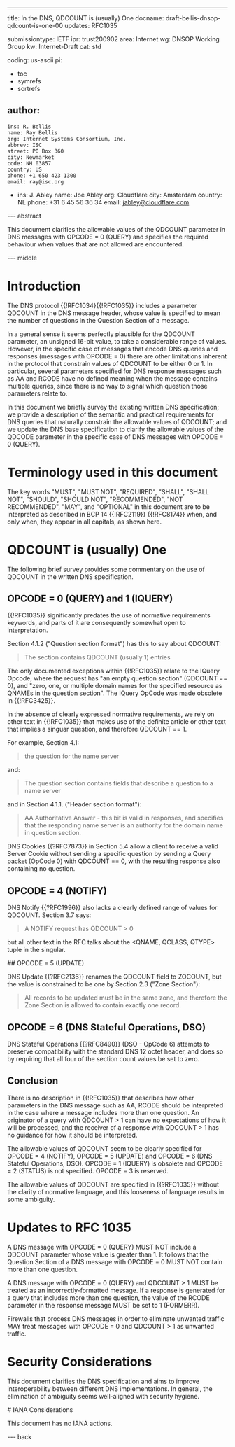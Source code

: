 ---
title: In the DNS, QDCOUNT is (usually) One
docname: draft-bellis-dnsop-qdcount-is-one-00
updates: RFC1035

submissiontype: IETF
ipr: trust200902
area: Internet
wg: DNSOP Working Group
kw: Internet-Draft
cat: std

coding: us-ascii
pi:
  - toc
  - symrefs
  - sortrefs

author:
  -
    ins: R. Bellis
    name: Ray Bellis
    org: Internet Systems Consortium, Inc.
    abbrev: ISC
    street: PO Box 360
    city: Newmarket
    code: NH 03857
    country: US
    phone: +1 650 423 1300
    email: ray@isc.org
  -
    ins: J. Abley
    name: Joe Abley
    org: Cloudflare
    city: Amsterdam
    country: NL
    phone: +31 6 45 56 36 34
    email: jabley@cloudflare.com

--- abstract

This document clarifies the allowable values of the QDCOUNT parameter
in DNS messages with OPCODE = 0 (QUERY) and specifies the required
behaviour when values that are not allowed are encountered.

--- middle

# Introduction

The DNS protocol {{!RFC1034}{{!RFC1035}} includes a parameter QDCOUNT in the
DNS message header, whose value is specified to mean the number
of questions in the Question Section of a message.

In a general
sense it seems perfectly plausible for the QDCOUNT parameter, an unsigned
16-bit value, to take a considerable range of values. However, in the
specific case of messages that encode DNS queries and responses (messages with OPCODE
= 0) there are other limitations inherent in the protocol that constrain
values of QDCOUNT to be either 0 or 1. In particular, several parameters
specified for DNS response messages such as AA and RCODE have no defined
meaning when the message contains multiple queries, since there is no way
to signal which question those parameters relate to.

In this document we briefly survey the existing written DNS specification;
we provide a description of the semantic and practical requirements for
DNS queries that naturally constrain the allowable values of QDCOUNT; and
we update the DNS base specification to clarify the allowable values
of the QDCODE parameter in the specific case of DNS messages with OPCODE = 0
(QUERY).

# Terminology used in this document

The key words "MUST", "MUST NOT", "REQUIRED", "SHALL", "SHALL NOT",
"SHOULD", "SHOULD NOT", "RECOMMENDED", "NOT RECOMMENDED", "MAY", and
"OPTIONAL" in this document are to be interpreted as described in BCP 14
{{!RFC2119}} {{!RFC8174}} when, and only when, they appear in all
capitals, as shown here.

# QDCOUNT is (usually) One

The following brief survey provides some commentary on the use of
QDCOUNT in the written DNS specification.

## OPCODE = 0 (QUERY) and 1 (IQUERY)

{{!RFC1035}} significantly predates the use of normative requirements
keywords, and parts of it are consequently somewhat open to interpretation.

Section 4.1.2 ("Question section format") has this to say about QDCOUNT:

> The section contains QDCOUNT (usually 1) entries

The only documented exceptions within {{!RFC1035}} relate to
the IQuery Opcode, where the request has "an empty question section"
(QDCOUNT == 0), and "zero, one, or multiple domain names for the
specified resource as QNAMEs in the question section". The IQuery OpCode
was made obsolete in {{!RFC3425}}.

In the absence of clearly expressed normative requirements, we rely on
other text in {{!RFC1035}} that makes use of the definite article or
other text that implies a singuar question, and therefore QDCOUNT == 1.

For example, Section 4.1:

> the question for the name server

and:

> The question section contains fields that describe a question to a
> name server

and in Section 4.1.1. ("Header section format"):

> AA Authoritative Answer - this bit is valid in responses,
>    and specifies that the responding name server is an
>    authority for the domain name in question section.

DNS Cookies {{?RFC7873}} in Section 5.4 allow a client to receive a
valid Server Cookie without sending a specific question by sending a
Query packet (OpCode 0) with QDCOUNT == 0, with the resulting response
also containing no question.

## OPCODE = 4 (NOTIFY)

DNS Notify {{?RFC1996}} also lacks a clearly defined range of values
for QDCOUNT.  Section 3.7 says:

> A NOTIFY request has QDCOUNT > 0

but all other text in the RFC talks about the <QNAME, QCLASS, QTYPE>
tuple in the singular.

## OPCODE = 5 (UPDATE)

DNS Update {{?RFC2136}} renames the QDCOUNT field to ZOCOUNT, but the
value is constrained to be one by Section 2.3 ("Zone Section"):

> All records to be updated must be in the same zone, and therefore the
> Zone Section is allowed to contain exactly one record.

## OPCODE = 6 (DNS Stateful Operations, DSO)

DNS Stateful Operations {{?RFC8490}} (DSO - OpCode 6) attempts to
preserve compatibility with the standard DNS 12 octet header, and does
so by requiring that all four of the section count values be set to
zero.

## Conclusion

There is no description in {{!RFC1035}} that describes how other parameters
in the DNS message such as AA, RCODE should be interpreted in the case
where a message includes more than one question. An originator of a query
with QDCOUNT > 1 can have no expectations of how it will be processed,
and the receiver of a response with QDCOUNT > 1 has no guidance for how it
should be interpreted.

The allowable values of QDCOUNT seem to be clearly specified for OPCODE = 4 (NOTIFY),
OPCODE = 5 (UPDATE) and OPCODE = 6 (DNS Stateful Operations, DSO). OPCODE = 1 (IQUERY)
is obsolete and OPCODE = 2 (STATUS) is not specified. OPCODE = 3 is reserved.

The allowable values of QDCOUNT are specified in {{?RFC1035}} without the clarity
of normative language, and this looseness of language results in some ambiguity.

# Updates to RFC 1035

A DNS message with OPCODE = 0 (QUERY) MUST NOT include a QDCOUNT parameter whose
value is greater than 1. It follows that the Question Section of a DNS message with OPCODE = 0
MUST NOT contain more than one question.

A DNS message with OPCODE = 0 (QUERY) and QDCOUNT > 1 MUST be treated as an incorrectly-formatted
message. If a response is generated for a query that includes more than one question, the value
of the RCODE parameter in the response message MUST be set to 1 (FORMERR).

Firewalls that process DNS messages in order to eliminate unwanted traffic MAY treat messages
with OPCODE = 0 and QDCOUNT > 1 as unwanted traffic.

# Security Considerations

This document clarifies the DNS specification and aims to improve
interoperability between different DNS implementations. In general, the elimination of ambiguity
seems well-aligned with security hygiene.

# IANA Considerations

This document has no IANA actions.

--- back
